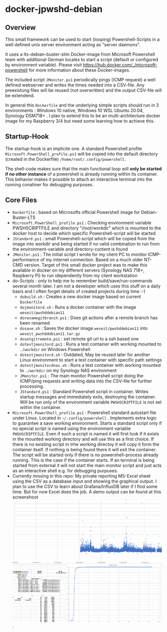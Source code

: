 # docker-jpwshd-debian

## Overview

This small framework can be used to start (looping) Powershell-Scripts in a well defined unix server environment acting as "server daemons".

It uses a lts-debian-buster-slim Docker-image from Microsoft Powershell team with additional German locales to start a script (default or configured by environment variable). Please visit <https://hub.docker.com/_/microsoft-powershell> for more information about these Docker-images.

The included script `JMonitor.ps1` periodically pings (ICMP request) a well defined webserver and writes the times needed into a CSV-file. Any preexistung files will be reused (not overwritten) and the output CSV-file will be extendend.

In general this `Dockerfile` and the underlying simple scripts should run in 3 environments : Windows 10 native, Windows 10 WSL Ubuntu 20.04, Synology DSM718+ . I plan to extend this to be an multi-architecture docker image for my Raspberry 3/4 but need some learning how to achieve this.

## Startup-Hook

The startup-hook is an implicite one. A standard Powershell profile `Microsoft.PowerShell_profile.ps1` will be copied into the default directory (created in the Dockerfile) `/home/root/.config/powershell`.

The shell-code makes sure that the main functional loop will **only be started if no other instance** of a powershell is already running within its container. This behavior makes it possible to attach an interactive terminal into the running conatiner for debugging purposes.

## Core Files

* `Dockerfile` : based on Microsofts official Powershell image for Debian-Buster-LTS
* `Microsoft.PowerShell_profile.ps1` : Checking environment variable PWSHSCRIPTFILE and directory "/root/workdir" which is mounted to the docker host to decide which specific Powershell-script will be started
* `JStandard.ps1` : small Powershell-script which will be copied from the image into workdir and being started if no valid combination to run from the environment-variable and directory-content is found
* `JMonitor.ps1` : The initial script I wrote for my client PC to monitor ICMP-performance of my internet connection. Based on a much older NT-CMD version. Target of this small docker project was to make this available in docker on my different servers (Synology NAS 718+, Raspberry Pi) to run idependently from my client workstation
* do-Scripts : only to help me to remember build/save/run-commands several month later. I am not a developer which uses this stuff on a daily basis and I often forget details of created projects during time :-)
  * `dobuild.sh` : Creates a new docker image based on current `Dockerfile`
  * `dojmonitord.sh` : Runs a docker container with the image `weseit/pwshddebian11`
  * `dorenamegitbranch.ps1` : Does git actions after a remote branch has been renamed
  * `dosave.sh` : Saves the docker image `weseit/pwshddebian11` into `weseit_pwshddebian11.tar.gz`
  * `dosetgitremote.ps1` : set remote git url to a ssh based one
  * `dotestjmonitord.ps1` : Runs a test container with working mounted to `./workdir` on Windows Powershell
  * `dotestjmonitord.sh` : Outdated, May be reused later for another Linux environment to start a test container with specific path settings
  * `dotestjmonitordnas.sh` : Runs a test container with working mounted to `./workdir` on my Synology NAS environment
  * `JMonitor.ps1` : The main monitor Powershell script doing the ICMP/ping requests and writing data into the CSV-file for further processing.
  * `JStandard.ps1` : Standard Powershell script in container. Writes startup messages and immediately exits, destroying the container. Will be run only of the environment variable `PWSHSCRIPTFILE` is not set within the container.
* `Microsoft.PowerShell_profile.ps1` : Powershell standard autostart file under Linux. Located in `~/.config/powershell` . Implements extra logic to guarantee a save working environment. Starts a standard script only if no special script is named using the environment variable `PWSHSCRIPTFILE`. Even if such a script is named it will first look if it exists in the mounted working directory and will use this as a first choice. If there is no existing script in trhe working directoy it will copy it form the container itself. If nothing is being found there it will exit the container. The script will be started only if there is no powershell-process already running. This is the case if the container starts. If an terminal is being started from external it will not start the main monitor script and just acts as an interactive shell e.g. for debugging purpuses.
* Currently missing in this repo: My private reporting MS-Excel sheet using the CSV as a database input and showing the graphical output. I plan to use the CSV to learn about Grafana/InfluxDB later if I find some time. But for now Excel does the job. A demo output can be found at this screenshoot ![screenshootExcel1](JMonitorExcelSnapshoot.png).
